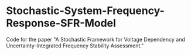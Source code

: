 # Stochastic-System-Frequency-Response-SFR-Model
Code for the paper "A Stochastic Framework for Voltage Dependency and Uncertainty-Integrated Frequency Stability Assessment."
